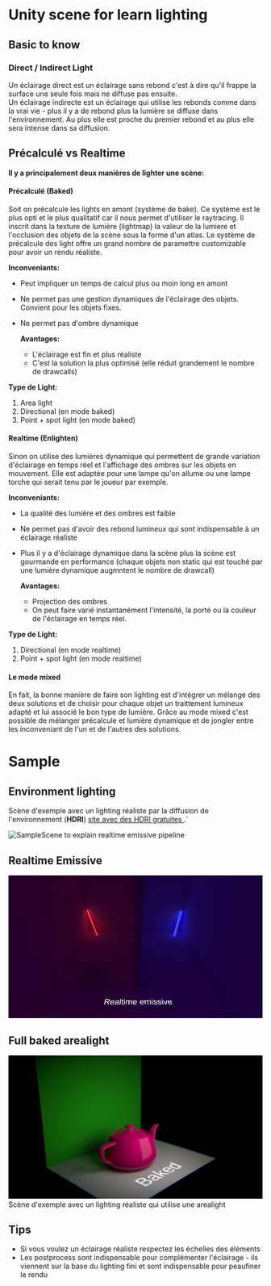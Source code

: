 # Unity scene for learn lighting
## Basic to know

### Direct / Indirect Light
Un éclairage direct est un éclairage sans rebond c'est à dire qu'il frappe la surface une seule fois mais ne diffuse pas ensuite.  
Un éclairage indirecte est un éclairage qui utilise les rebonds comme dans la vrai vie - plus il y a de rebond plus la lumière se diffuse dans l'environnement. Au plus elle est proche du premier rebond et au plus elle sera intense dans sa diffusion.

## Précalculé vs Realtime
**Il y a principalement deux manières de lighter une scène:**  
#### Précalculé (Baked)
Soit on précalcule les lights en amont (système de bake). Ce système est le plus opti et le plus qualitatif car il nous permet d'utiliser le raytracing. Il inscrit dans la texture de lumière (lightmap) la valeur de la lumiere et l'occlusion des objets de la scène sous la forme d'un atlas. Le système de précalcule des light offre un grand nombre de paramettre customizable pour avoir un rendu réaliste.  
  
**Inconveniants:**   
- Peut impliquer un temps de calcul plus ou moin long en amont
- Ne permet pas une gestion dynamiques de l'éclairage des objets. Convient pour les objets fixes.
- Ne permet pas d'ombre dynamique
  
  **Avantages:**   
  - L'éclairage est fin et plus réaliste
  - C'est la solution la plus optimisé (elle réduit grandement le nombre de drawcalls)
  
 **Type de Light:**  
1. Area light
2. Directional (en mode baked)
3. Point + spot light (en mode baked)
  
#### Realtime (Enlighten)
Sinon on utilise des lumières dynamique qui permettent de grande variation d'éclairage en temps réel et l'affichage des ombres sur les objets en mouvement. Elle est adaptée pour une lampe qu'on allume ou une lampe torche qui serait tenu par le joueur par exemple.

**Inconveniants:**  
- La qualité des lumière et des ombres est faible
- Ne permet pas d'avoir des rebond lumineux qui sont indispensable à un éclairage réaliste
- Plus il y a d'éclairage dynamique dans la scène plus la scène est gourmande en performance (chaque objets non static qui est touché par une lumière dynamique augmntent le nombre de drawcall)
  
  **Avantages:**  
  - Projection des ombres
  - On peut faire varié instantanément l'intensité, la porté ou la couleur de l'éclairage en temps réel.
  
 **Type de Light:**  
 1. Directional (en mode realtime)
 2. Point + spot light (en mode realtime)
  
#### Le mode mixed
En fait, la bonne manière de faire son lighting est d'intégrer un mélange des deux solutions et de choisir pour chaque objet un traittement lumineux adapté et lui associé le bon type de lumière.
  Grâce au mode mixed c'est possible de mélanger précalcule et lumière dynamique et de jongler entre les inconveniant de l'un et de l'autres des solutions.

# Sample
## Environment lighting

Scène d'exemple avec un lighting réaliste par la diffusion de l'environnement (**HDRI**) [site avec des HDRI gratuites ](https://polyhaven.com/hdris).`

![SampleScene to explain realtime emissive pipeline](https://github.com/celiacjoe/Lighting/assets/img/RealtimeEmissive.png)

## Realtime Emissive

![SampleScene to explain realtime emissive pipeline](images/RealtimeEmissive.png)
  
## Full baked arealight

![SampleScene to explain full baked realitic light](images/BakedArealLight.png)
Scène d'exemple avec un lighting réaliste qui utilise une arealight
## Tips

- Si vous voulez un éclairage réaliste respectez les échelles des éléments
- Les postprocess sont indispensable pour complémenter l'éclairage - ils viennent sur la base du lighting fini et sont indispensable pour peaufiner le rendu
